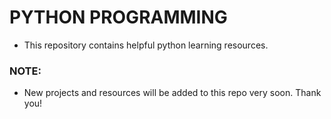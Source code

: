 # PYTHON PROGRAMMING 

- This repository contains helpful python learning resources.

### NOTE:

- New projects and resources will be added to this repo very soon.
  Thank you!



